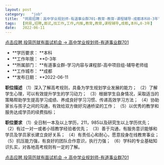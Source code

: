 ```yaml
---
layout:	post
category:	"job"
title:	"网易招聘：高中学业规划师-有道事业群701-教育-教育-课程辅导-成都本科0-3年"
tags:	[网易,招聘,面试,找工作,工作,内推,教育,教育,课程辅导,成都,本科,0-3年]
date:	2022-06-11
---
```


[点击应聘 投简历就有面试机会 -> 高中学业规划师-有道事业群701](http://mobile.bole.netease.com/bole/boleDetail?id=40796&employeeId=346f03c3cda5f04c&key=all)



- **学历要求： **本科
- **工作年限： **0-3年
- **所属部门： **有道事业群-学习内容与课程部-高中项目组-辅导老师组
- **工作城市： **成都
- **发布日期： **2022-06-11



**职位描述**
（1）深入了解高考规则，具备为学生规划学业发展的能力；
（2）了解学生心理，可以有效提升学生的学习动力；
（3）根据学生自身情况，采取适当的策略帮助学生提高学习成绩、养成良好学习习惯、传递高效学习方法；
（4）协助家长与孩子之间的沟通，有效给双方做好沟通桥梁的工作；
（5）以优秀的教学和服务达成学员的续费指标；



**职位要求**
（1）全日制一本及以上学历，211，985以及研究生以上学历优先；
（2）有过一对一或者小班教学经验者优先；
（3）善于沟通，有服务意识能够和学员及学员家长建立良好关系；
（4）有责任心和耐心，愿意投身在线教育事业；
（5）抗压能力强，有良好的团队合作意识，执行力强；
（6）学科的专业基础知识扎实，对各地高考规则有一定的了解。



[点击应聘 投简历就有面试机会 -> 高中学业规划师-有道事业群701](http://mobile.bole.netease.com/bole/boleDetail?id=40796&employeeId=346f03c3cda5f04c&key=all)